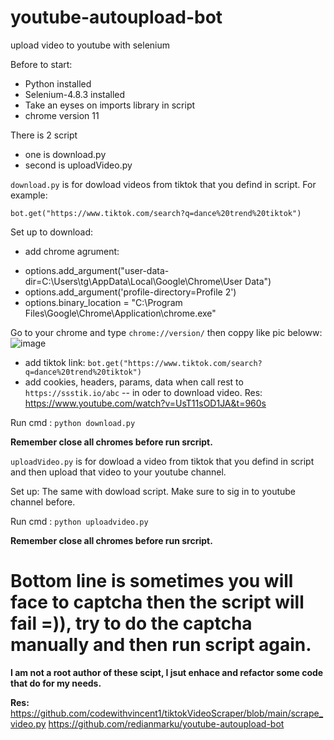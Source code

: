 # youtube-autoupload-bot
upload video to youtube with selenium



Before to start:

* Python installed
* Selenium-4.8.3 installed
* Take an eyses on imports library in script
* chrome version 11

There is 2 script
- one is download.py
- second is uploadVideo.py

``` download.py ``` is for dowload videos from tiktok that you defind in script. 
For example: 

`bot.get("https://www.tiktok.com/search?q=dance%20trend%20tiktok")`

Set up to download: 

- add chrome agrument: 
* options.add_argument("user-data-dir=C:\\Users\\tg\\AppData\\Local\\Google\\Chrome\\User Data")
* options.add_argument('profile-directory=Profile 2') 
* options.binary_location = "C:\\Program Files\\Google\\Chrome\\Application\\chrome.exe"
 
 Go to your chrome and type `chrome://version/` then coppy like pic beloww:
 ![image](https://user-images.githubusercontent.com/117510172/232280629-e3f545c2-0858-4839-ba30-333da1eb50a8.png)
 
 * add tiktok link: `bot.get("https://www.tiktok.com/search?q=dance%20trend%20tiktok")`
 * add cookies, headers, params, data when call rest to `https://ssstik.io/abc` -- in oder to download video. Res: https://www.youtube.com/watch?v=UsT11sOD1JA&t=960s
 
 Run cmd : `python download.py`
 
 **Remember close all chromes before run srcript.**

 
 ``` uploadVideo.py ``` is for dowload a video from tiktok that you defind in script and then upload that video to your youtube channel. 
 
 Set up:
 The same with dowload script. Make sure to sig in to youtube channel before.
 
  Run cmd : `python uploadvideo.py`
  
  **Remember close all chromes before run srcript.**

 
 # Bottom line is sometimes you will face to captcha then the script will fail =)), try to do the captcha manually and then run script again.
 
 **I am not a root author of these scipt, I jsut enhace and refactor some code that do for my needs.**
 
 **Res:**
 https://github.com/codewithvincent1/tiktokVideoScraper/blob/main/scrape_video.py
 https://github.com/redianmarku/youtube-autoupload-bot

 
 
